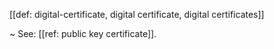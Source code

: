 [[def: digital-certificate, digital certificate, digital certificates]]

~ See: [[ref: public key certificate]].
